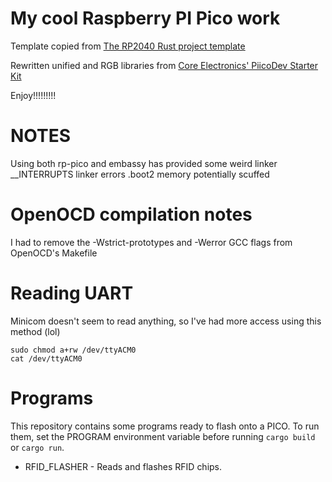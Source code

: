 # My cool Raspberry PI Pico work

Template copied from [The RP2040 Rust project template](https://github.com/rp-rs/rp2040-project-template)

Rewritten unified and RGB libraries from [Core Electronics' PiicoDev Starter Kit](https://core-electronics.com.au/piicodev-starter-kit-raspberry-pi-pico-guides-0)

Enjoy!!!!!!!!!

# NOTES
Using both rp-pico and embassy has provided some weird linker __INTERRUPTS linker errors
.boot2 memory potentially scuffed


# OpenOCD compilation notes
I had to remove the -Wstrict-prototypes and -Werror GCC flags from OpenOCD's Makefile

# Reading UART
Minicom doesn't seem to read anything, so I've had more access using this method (lol)

```
sudo chmod a+rw /dev/ttyACM0
cat /dev/ttyACM0
```

# Programs
This repository contains some programs ready to flash onto a PICO. To run them, set the PROGRAM environment variable
before running `cargo build` or `cargo run`.

* RFID_FLASHER - Reads and flashes RFID chips.

